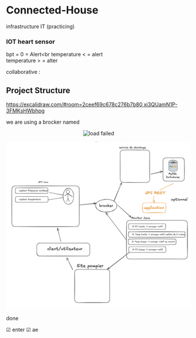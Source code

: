 # Connected-House
infrastructure IT (practicing)




### IOT heart sensor

bpt = 0 = Alert<br
temperature < = alert<br>
temperature > = alter<br>

collaborative : <br>

## Project Structure

https://excalidraw.com/#room=2ceef69c678c276b7b80,xi3QUamN1P-3FMKsHWbhpg

we are using a brocker named 

<div align="center">
  <img src="https://www.rabbitmq.com/img/rabbitmq-logo-with-name.svg" alt="load failed" style="max-width: 227px; height: auto;">
</div>



![not loaded](./imgs/first.png)

done

&#x2611; enter
&#9745; ae



<!--end-->
